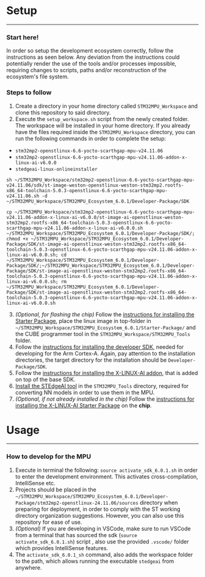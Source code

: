 # Setup
***
### Start here!
In order so setup the development ecosystem correctly, follow the instructions as seen below. Any deviation from the instructions could potentially render the use of the tools and/or processes impossible, requiring changes to scripts, paths and/or reconstruction of the ecosystem's file system.<br>

### Steps to follow
1. Create a directory in your home directory called `STM32MPU_Workspace` and clone this repository to said directory.
2. Execute the `setup_workspace.sh` script from the newly created folder. The workspace will be installed in your home directory. If you already have the files required inside the `STM32MPU_Workspace` directory, you can run the following commands in order to complete the setup:

- `stm32mp2-openstlinux-6.6-yocto-scarthgap-mpu-v24.11.06`
- `stm32mp2-openstlinux-6.6-yocto-scarthgap-mpu-v24.11.06-addon-x-linux-ai-v6.0.0`
- `stedgeai-linux-onlineinstaller`

`sh ~/STM32MPU_Workspace/stm32mp2-openstlinux-6.6-yocto-scarthgap-mpu-v24.11.06/sdk/st-image-weston-openstlinux-weston-stm32mp2.rootfs-x86_64-toolchain-5.0.3-openstlinux-6.6-yocto-scarthgap-mpu-v24.11.06.sh -d ~/STM32MPU_Workspace/STM32MPU_Ecosystem_6.0.1/Developer-Package/SDK`

`cp ~/STM32MPU_Workspace/stm32mp2-openstlinux-6.6-yocto-scarthgap-mpu-v24.11.06-addon-x-linux-ai-v6.0.0/st-image-ai-openstlinux-weston-stm32mp2.rootfs-x86_64-toolchain-5.0.3-openstlinux-6.6-yocto-scarthgap-mpu-v24.11.06-addon-x-linux-ai-v6.0.0.sh ~/STM32MPU_Workspace/STM32MPU_Ecosystem_6.0.1/Developer-Package/SDK/; chmod +x ~/STM32MPU_Workspace/STM32MPU_Ecosystem_6.0.1/Developer-Package/SDK/st-image-ai-openstlinux-weston-stm32mp2.rootfs-x86_64-toolchain-5.0.3-openstlinux-6.6-yocto-scarthgap-mpu-v24.11.06-addon-x-linux-ai-v6.0.0.sh; cd ~/STM32MPU_Workspace/STM32MPU_Ecosystem_6.0.1/Developer-Package/SDK/;~/STM32MPU_Workspace/STM32MPU_Ecosystem_6.0.1/Developer-Package/SDK/st-image-ai-openstlinux-weston-stm32mp2.rootfs-x86_64-toolchain-5.0.3-openstlinux-6.6-yocto-scarthgap-mpu-v24.11.06-addon-x-linux-ai-v6.0.0.sh; rm ~/STM32MPU_Workspace/STM32MPU_Ecosystem_6.0.1/Developer-Package/SDK/st-image-ai-openstlinux-weston-stm32mp2.rootfs-x86_64-toolchain-5.0.3-openstlinux-6.6-yocto-scarthgap-mpu-v24.11.06-addon-x-linux-ai-v6.0.0.sh`

3. *(Optional, for flashing the chip)* Follow the [instructions for installing the Starter Package](https://wiki.st.com/stm32mpu/wiki/STM32MP25_Discovery_kits_-_Starter_Package#Installing_the_tools), place the linux image in top-folder in `~/STM32MPU_Workspace/STM32MPU_Ecosystem_6.0.1/Starter-Package/` and the CUBE programmer tool in the `STM32MPU_Workspace/STM32MPU_Tools` folder.
4. Follow the [instructions for installing the developer SDK](https://wiki.st.com/stm32mpu/wiki/STM32MPU_Developer_Package#Installing_the_SDK), needed for developing for the Arm Cortex-A. Again, pay attention to the installation directories, the target directory for the installation should be `Developer-Package/SDK`.
5. Follow the [instructions for installing the X-LINUX-AI addon](https://wiki.st.com/stm32mpu/wiki/X-LINUX-AI_Developer_package#X-LINUX-AI_SDK_add-on_installation), that is added on top of the base SDK.
6. [Install the STEdgeAI tool](https://wiki.st.com/stm32mpu/wiki/ST_Edge_AI:_Guide_for_MPU) in the `STM32MPU_Tools` directory, required for converting NN models in order to use them in the MPU.
7. *(Optional, if not already installed in the chip)* Follow the [instructions for installing the X-LINUX-AI Starter Package](https://wiki.st.com/stm32mpu/wiki/X-LINUX-AI_Starter_package) on the **chip**.

# Usage
***
### How to develop for the MPU
1. Execute in terminal the following: `source activate_sdk_6.0.1.sh` in order to enter the development environment. This activates cross-compilation, IntelliSense etc.
2. Projects should be placed in the `~/STM32MPU_Workspace/STM32MPU_Ecosystem_6.0.1/Developer-Package/stm32mp2-openstlinux-24.11.06/sources` directory when preparing for deployment, in order to comply with the ST working directory organization suggestions. However, you can also use this repository for ease of use.
3. *(Optional)* If you are developing in VSCode, make sure to run VSCode from a terminal that has sourced the sdk (`source activate_sdk_6.0.1.sh`) script , also use the provided `.vscode/` folder which provides IntelliSense features.
4. The `activate_sdk_6.0.1_sh` command, also adds the workspace folder to the path, which allows running the executable `stedgeai` from anywhere.
